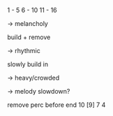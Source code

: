 1 - 5
6 - 10
11 - 16

 -> melancholy

 build + remove

 -> rhythmic

 slowly build in

 -> heavy/crowded

 -> melody slowdown?

remove perc before end
 10 [9] 7 4
